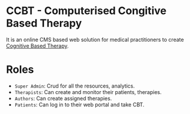 # CCBT - Computerised Congitive Based Therapy

It is an online CMS based web solution for medical practitioners to create [Cognitive Based Therapy](https://en.wikipedia.org/wiki/Cognitive_behavioral_therapy). 


# Roles
- `Super Admin`: Crud for all the resources, analytics. 
- `Therapists`: Can create and monitor their patients, therapies. 
- `Authors`: Can create assigned therapies. 
- `Patients`: Can log in to their web portal and take CBT. 



